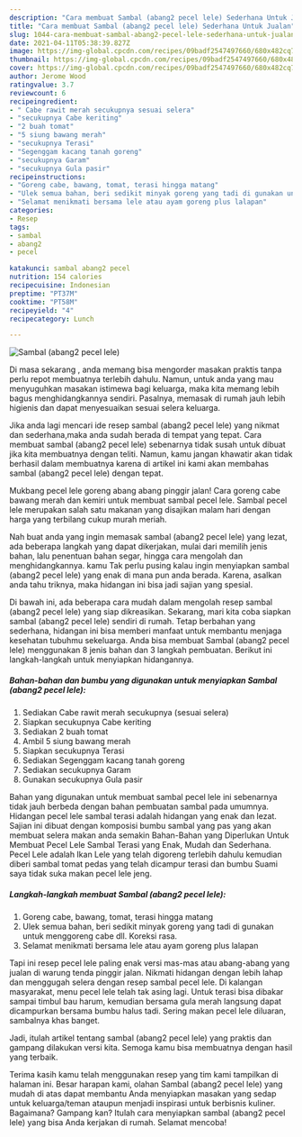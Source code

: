 ```yaml
---
description: "Cara membuat Sambal (abang2 pecel lele) Sederhana Untuk Jualan"
title: "Cara membuat Sambal (abang2 pecel lele) Sederhana Untuk Jualan"
slug: 1044-cara-membuat-sambal-abang2-pecel-lele-sederhana-untuk-jualan
date: 2021-04-11T05:38:39.827Z
image: https://img-global.cpcdn.com/recipes/09badf2547497660/680x482cq70/sambal-abang2-pecel-lele-foto-resep-utama.jpg
thumbnail: https://img-global.cpcdn.com/recipes/09badf2547497660/680x482cq70/sambal-abang2-pecel-lele-foto-resep-utama.jpg
cover: https://img-global.cpcdn.com/recipes/09badf2547497660/680x482cq70/sambal-abang2-pecel-lele-foto-resep-utama.jpg
author: Jerome Wood
ratingvalue: 3.7
reviewcount: 6
recipeingredient:
- " Cabe rawit merah secukupnya sesuai selera"
- "secukupnya Cabe keriting"
- "2 buah tomat"
- "5 siung bawang merah"
- "secukupnya Terasi"
- "Segenggam kacang tanah goreng"
- "secukupnya Garam"
- "secukupnya Gula pasir"
recipeinstructions:
- "Goreng cabe, bawang, tomat, terasi hingga matang"
- "Ulek semua bahan, beri sedikit minyak goreng yang tadi di gunakan untuk menggoreng cabe dll. Koreksi rasa."
- "Selamat menikmati bersama lele atau ayam goreng plus lalapan"
categories:
- Resep
tags:
- sambal
- abang2
- pecel

katakunci: sambal abang2 pecel 
nutrition: 154 calories
recipecuisine: Indonesian
preptime: "PT37M"
cooktime: "PT58M"
recipeyield: "4"
recipecategory: Lunch

---
```



![Sambal (abang2 pecel lele)](https://img-global.cpcdn.com/recipes/09badf2547497660/680x482cq70/sambal-abang2-pecel-lele-foto-resep-utama.jpg)

Di masa  sekarang , anda memang bisa mengorder masakan praktis tanpa perlu repot membuatnya terlebih dahulu. Namun, untuk anda yang mau menyuguhkan masakan istimewa bagi keluarga, maka kita memang lebih bagus menghidangkannya sendiri. Pasalnya, memasak di rumah jauh lebih higienis dan dapat menyesuaikan sesuai selera keluarga.

Jika anda lagi mencari ide resep sambal (abang2 pecel lele) yang nikmat dan sederhana,maka anda sudah berada di tempat yang tepat. Cara membuat sambal (abang2 pecel lele)  sebenarnya tidak susah untuk dibuat jika kita membuatnya dengan teliti. Namun, kamu jangan khawatir akan tidak berhasil dalam membuatnya 
karena di artikel ini kami akan membahas sambal (abang2 pecel lele) dengan tepat.  

Mukbang pecel lele goreng abang abang pinggir jalan! Cara goreng cabe bawang merah dan kemiri untuk membuat sambal pecel lele. Sambal pecel lele merupakan salah satu makanan yang disajikan malam hari dengan harga yang terbilang cukup murah meriah.

Nah buat anda yang ingin memasak sambal (abang2 pecel lele) yang lezat, ada beberapa langkah yang dapat dikerjakan, mulai dari memilih jenis bahan, lalu penentuan bahan segar, hingga cara mengolah dan menghidangkannya. kamu Tak perlu pusing kalau ingin menyiapkan sambal (abang2 pecel lele) yang enak di mana pun anda berada. Karena, asalkan anda  tahu triknya, maka hidangan ini bisa jadi sajian yang spesial.

Di bawah ini, ada beberapa cara mudah dalam mengolah resep sambal (abang2 pecel lele) yang siap dikreasikan. Sekarang, mari kita coba siapkan sambal (abang2 pecel lele) sendiri di rumah. Tetap berbahan yang sederhana, hidangan ini bisa memberi manfaat untuk membantu menjaga kesehatan tubuhmu sekeluarga. Anda bisa membuat Sambal (abang2 pecel lele) menggunakan 8 jenis bahan dan 3 langkah pembuatan. Berikut ini langkah-langkah untuk menyiapkan hidangannya.

<!--inarticleads1-->

##### Bahan-bahan dan bumbu yang digunakan untuk menyiapkan Sambal (abang2 pecel lele):

1. Sediakan  Cabe rawit merah secukupnya (sesuai selera)
1. Siapkan secukupnya Cabe keriting
1. Sediakan 2 buah tomat
1. Ambil 5 siung bawang merah
1. Siapkan secukupnya Terasi
1. Sediakan Segenggam kacang tanah goreng
1. Sediakan secukupnya Garam
1. Gunakan secukupnya Gula pasir


Bahan yang digunakan untuk membuat sambal pecel lele ini sebenarnya tidak jauh berbeda dengan bahan pembuatan sambal pada umumnya. Hidangan pecel lele sambal terasi adalah hidangan yang enak dan lezat. Sajian ini dibuat dengan komposisi bumbu sambal yang pas yang akan membuat selera makan anda semakin Bahan-Bahan yang Diperlukan Untuk Membuat Pecel Lele Sambal Terasi yang Enak, Mudah dan Sederhana. Pecel Lele adalah Ikan Lele yang telah digoreng terlebih dahulu kemudian diberi sambal tomat pedas yang telah dicampur terasi dan bumbu Suami saya tidak suka makan pecel lele jeng. 

<!--inarticleads2-->

##### Langkah-langkah membuat Sambal (abang2 pecel lele):

1. Goreng cabe, bawang, tomat, terasi hingga matang
1. Ulek semua bahan, beri sedikit minyak goreng yang tadi di gunakan untuk menggoreng cabe dll. Koreksi rasa.
1. Selamat menikmati bersama lele atau ayam goreng plus lalapan


Tapi ini resep pecel lele paling enak versi mas-mas atau abang-abang yang jualan di warung tenda pinggir jalan. Nikmati hidangan dengan lebih lahap dan menggugah selera dengan resep sambal pecel lele. Di kalangan masyarakat, menu pecel lele telah tak asing lagi. Untuk terasi bisa dibakar sampai timbul bau harum, kemudian bersama gula merah langsung dapat dicampurkan bersama bumbu halus tadi. Sering makan pecel lele diluaran, sambalnya khas banget. 

Jadi, itulah artikel tentang  sambal (abang2 pecel lele)  yang praktis dan gampang dilakukan versi kita. Semoga kamu bisa membuatnya dengan hasil yang terbaik. 

Terima kasih kamu telah menggunakan resep yang tim kami tampilkan di halaman ini. Besar harapan kami, olahan  Sambal (abang2 pecel lele) yang mudah di atas dapat membantu Anda menyiapkan masakan yang sedap untuk keluarga/teman ataupun menjadi inspirasi untuk berbisnis kuliner. Bagaimana? Gampang kan? Itulah cara menyiapkan sambal (abang2 pecel lele) yang bisa Anda kerjakan di rumah. Selamat mencoba!

